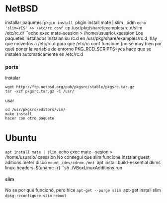 # NetBSD

installar paquetes: ``pkgin install
``pkgin install mate | slim | xdm
``echo 'slim=YES' >> /etc/rc.conf
``cp /usr/pkg/share/examples/rc.d/slim /etc/rc.d/
``echo exec mate-session > /home/usuario/.xsession
Los paquetes instalados instalan su rc.d en /usr/pkg/share/examples/rc.d, hay que moverlos a /etc/rc.d para que /etc/rc.conf funcione (no se muy bien por que)
poner la variable de entorno PKG_RCD_SCRIPTS=yes hace que se instalen automaticamente en /etc/rc.d

### ports
instalar
```
wget http://ftp.netbsd.org/pub/pkgsrc/stable/pkgsrc.tar.gz
tar -xzf pkgsrc.tar.gz -C /usr/
```
 usar
```
cd /usr/pkgsrc/editors/vim/
make install
hacer con otro paquete
```
# Ubuntu

``apt install mate | slim
``echo exec mate--sesion > /home/usuario/.xsession
No consegui que slim funcione
instalar guest aditions
meter disco
``mount /dev/cdrom /mnt
``apt install build-essential dkms linux-headers-$(uname -r)
``sh ./VBoxLinuxAdditions.run
#### slim
No se por qué funcionó, pero hice 
`apt-get --purge slim
`apt-get install slim
`dpkg-reconfigure slim`
`reboot`